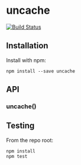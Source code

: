 # uncache

[![Build Status](https://secure.travis-ci.org/user/uncache.png?branch=master)](http://travis-ci.org/user/uncache)


## Installation

Install with npm:

```
npm install --save uncache
```


## API

### uncache()


## Testing

From the repo root:

```
npm install
npm test
```
